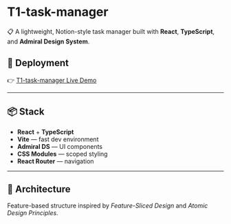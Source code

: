 # T1-task-manager

📋 A lightweight, Notion-style task manager built with **React**, **TypeScript**, and **Admiral Design System**.

## 🚀 Deployment

👉 [T1-task-manager Live Demo](https://t1-task-manager.onrender.com/)

---

## 📦 Stack

- **React** + **TypeScript**
- **Vite** — fast dev environment
- **Admiral DS** — UI components
- **CSS Modules** — scoped styling
- **React Router** — navigation

---

## 🧠 Architecture

Feature-based structure inspired by _Feature-Sliced Design_ and _Atomic Design Principles_.

